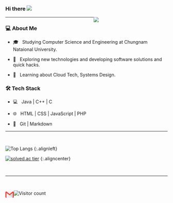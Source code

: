 ### Hi there  <img src="https://github.com/souvikguria98/souvikguria98/blob/master/Hi.gif" width="25">

<img align='right' src="https://user-images.githubusercontent.com/34561570/105688503-06672980-5f3d-11eb-8229-7b370f4175d9.gif" width="230">

<hr>

<h3> 💻 About Me</h3>


- 🎓 &nbsp; Studying Computer Science and Engineering at Chungnam Nataional University.

- 🤔 &nbsp; Exploring new technologies and developing software solutions and quick hacks.

- 🌱 &nbsp; Learning about Cloud Tech, Systems Design.


<h3>🛠 Tech Stack</h3>



- 💻 &nbsp; Java | C++ | C

- 🌐 &nbsp; HTML | CSS | JavaScript | PHP

- 🔧 &nbsp; Git | Markdown


<hr>



<br/>

![Top Langs](https://github-readme-stats.vercel.app/api/top-langs/?username=gitnamu&show_icons=true) {:.alignleft}

[![solved.ac tier](http://mazassumnida.wtf/api/generate_badge?boj=skagh1750)](https://solved.ac/skagh1750) {:.aligncenter}

<br>



<hr>

<br>

![Visitor count](https://visitor-badge.laobi.icu/badge?page_id=gitnamu.gitnamu) <a href="mailto:skagh1750@gmail.com">
    <img align="left" alt=" gitnamu | Gmail" width="26px" src="https://github.com/SatYu26/SatYu26/blob/master/Assets/Gmail.svg" />
  </a>


